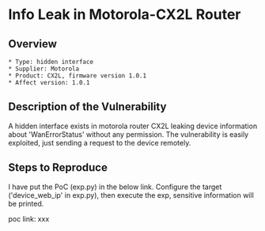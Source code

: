 # Info Leak in Motorola-CX2L Router

## Overview

    * Type: hidden interface
    * Supplier: Motorola
    * Product: CX2L, firmware version 1.0.1
    * Affect version: 1.0.1

## Description of the Vulnerability

A hidden interface exists in motorola router CX2L leaking device information about 'WanErrorStatus' without any permission. The vulnerability is easily exploited, just sending a request to the device remotely. 



## Steps to Reproduce

I have put the PoC (exp.py) in the below link. Configure the target ('device_web_ip' in exp.py), then execute the exp, sensitive information will be printed.

poc link: xxx